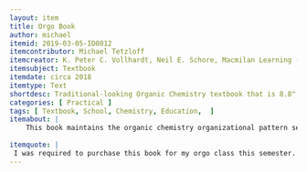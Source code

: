 ```yaml
---
layout: item
title: Orgo Book
author: michael
itemid: 2019-03-05-ID0012
itemcontributor: Michael Tetzloff
itemcreator: K. Peter C. Vollhardt, Neil E. Schore, Macmilan Learning (Publisher)
itemsubject: Textbook
itemdate: circa 2018
itemtype: Text
shortdesc: Traditional-looking Organic Chemistry textbook that is 8.8" x 2" x 11.2" weighing rougly 6 pounds. 
categories: [ Practical ]
tags: [ Textbook, School, Chemistry, Education,  ]
itemabout: |
	This book maintains the organic chemistry organizational pattern set forth by other organic chemistry publishers. Chapters are divided based on on the functional group and types of reactions that occur with that functional group. This layout helps strengthen a student's understanding of reactions, mechanisms, and synthetic analysis and practical applications of molecules. The eighth edition corrects issues from previous editions and refines the teaching structure to promote understanding. An optional addon (not included with the textbook naturally) is SaplingPlus, Mastering Chemistry, except better.
 
itemquote: |
 I was required to purchase this book for my orgo class this semester. I initially had a couple of extraordinarily crappy PDFs that frustrated me enough to warrant the price tag for the physical textbook, but now that I have a textbook, everything makes so much more sense. 
---
```

